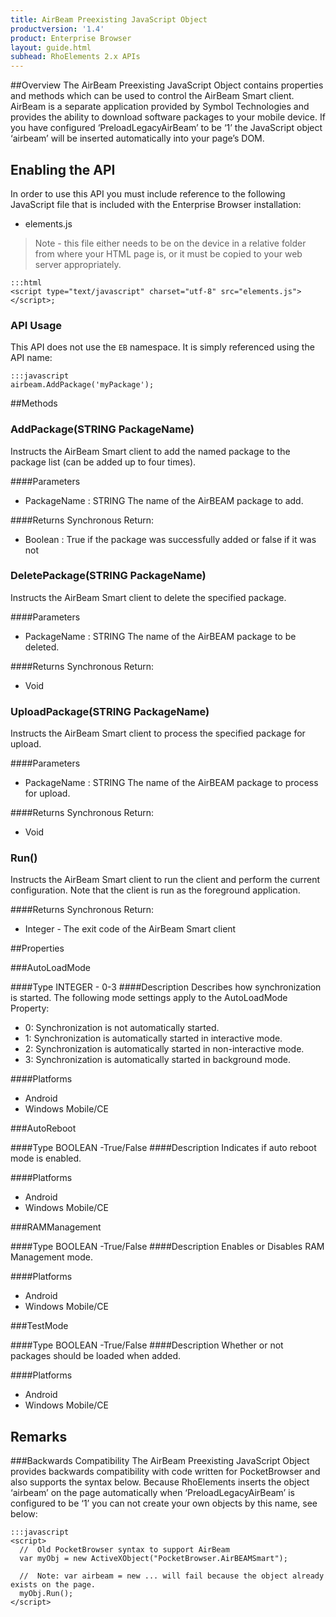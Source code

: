 ```yaml
---
title: AirBeam Preexisting JavaScript Object
productversion: '1.4'
product: Enterprise Browser
layout: guide.html
subhead: RhoElements 2.x APIs
---
```

##Overview
The AirBeam Preexisting JavaScript Object contains properties and methods which can be used to control the AirBeam Smart client. AirBeam is a separate application provided by Symbol Technologies and provides the ability to download software packages to your mobile device. If you have configured ‘PreloadLegacyAirBeam’ to be ‘1’ the JavaScript object ‘airbeam’ will be inserted automatically into your page’s DOM.

## Enabling the API
In order to use this API you must include reference to the following JavaScript file that is included with the Enterprise Browser installation:

* elements.js 

> Note - this file either needs to be on the device in a relative folder from where your HTML page is, or it must be copied to your web server appropriately.

	:::html
    <script type="text/javascript" charset="utf-8" src="elements.js"></script>;


### API Usage
This API does not use the `EB` namespace. It is simply referenced using the API name:

	:::javascript
	airbeam.AddPackage('myPackage');
        
##Methods

### AddPackage(<span class="text-info">STRING</span> PackageName)
Instructs the AirBeam Smart client to add the named package to the package list (can be added up to four times).

####Parameters

* PackageName : <span class='text-info'>STRING</span>
The name of the AirBEAM package to add.

####Returns
Synchronous Return:

* Boolean : True if the package was successfully added or false if it was not

### DeletePackage(<span class="text-info">STRING</span> PackageName)
Instructs the AirBeam Smart client to delete the specified package.

####Parameters

* PackageName : <span class='text-info'>STRING</span>
The name of the AirBEAM package to be deleted.

####Returns
Synchronous Return:

* Void

### UploadPackage(<span class="text-info">STRING</span> PackageName)
Instructs the AirBeam Smart client to process the specified package for upload.

####Parameters

* PackageName : <span class='text-info'>STRING</span>
The name of the AirBEAM package to process for upload.

####Returns
Synchronous Return:

* Void

### Run()
Instructs the AirBeam Smart client to run the client and perform the current configuration. Note that the client is run as the foreground application.

####Returns
Synchronous Return:

* Integer - The exit code of the AirBeam Smart client

##Properties

###AutoLoadMode

####Type
<span class='text-info'>INTEGER</span> - 0-3
####Description
Describes how synchronization is started. The following mode settings apply to the AutoLoadMode Property:

* 0: Synchronization is not automatically started.
* 1: Synchronization is automatically started in interactive mode.
* 2: Synchronization is automatically started in non-interactive mode.
* 3: Synchronization is automatically started in background mode.


####Platforms

* Android
* Windows Mobile/CE

###AutoReboot

####Type
<span class='text-info'>BOOLEAN</span> -True/False
####Description
Indicates if auto reboot mode is enabled.

####Platforms

* Android
* Windows Mobile/CE

###RAMManagement

####Type
<span class='text-info'>BOOLEAN</span> -True/False
####Description
Enables or Disables RAM Management mode.

####Platforms

* Android
* Windows Mobile/CE

###TestMode

####Type
<span class='text-info'>BOOLEAN</span> -True/False
####Description
Whether or not packages should be loaded when added.

####Platforms

* Android
* Windows Mobile/CE

## Remarks
###Backwards Compatibility
The AirBeam Preexisting JavaScript Object provides backwards compatibility with code written for PocketBrowser and also supports the syntax below. Because RhoElements inserts the object ‘airbeam’ on the page automatically when ‘PreloadLegacyAirBeam’ is configured to be ‘1’ you can not create your own objects by this name, see below:

	:::javascript
	<script>
	  //  Old PocketBrowser syntax to support AirBeam
	  var myObj = new ActiveXObject("PocketBrowser.AirBEAMSmart"); 
	  
	  //  Note: var airbeam = new ... will fail because the object already exists on the page.
	  myObj.Run();
	</script>



